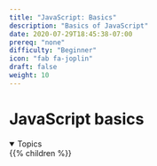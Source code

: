 ```yaml
---
title: "JavaScript: Basics"
description: "Basics of JavaScript"
date: 2020-07-29T18:45:38-07:00
prereq: "none"
difficulty: "Beginner"
icon: "fab fa-joplin"
draft: false
weight: 10
---
```


# JavaScript basics
<details open>
<summary>Topics</summary>
{{% children %}}
</details>
